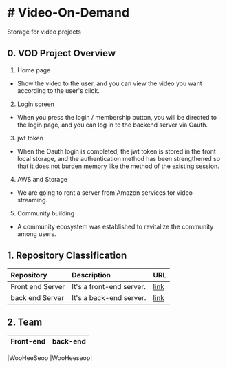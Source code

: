 # # Video-On-Demand
Storage for video projects
## 0. VOD Project Overview
1. Home page
* Show the video to the user, and you can view the video you want according to the user's click.
2. Login screen
* When you press the login / membership button, you will be directed to the login page, and you can log in to the backend server via Oauth.
3. jwt token
* When the Oauth login is completed, the jwt token is stored in the front local storage, and the authentication method has been strengthened so that it does not burden memory like the method of the existing session.
4. AWS and Storage
* We are going to rent a server from Amazon services for video streaming.
5. Community building
* A community ecosystem was established to revitalize the community among users.


## 1. Repository Classification


|Repository|Description|URL|
|:---|:---|:---|
|Front end Server |It's a front-end server.|[link](https://github.com/ahr-i/awm-v2-proxy)|
|back end Server |It's a back-end server.|[link](https://github.com/ahr-i/awm-v2-gateway)|

## 2. Team

|Front-end |back-end|
|:---|:---|

|WooHeeSeop |WooHeeseop|
